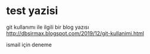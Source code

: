 # test yazisi
git kullanımı ile ilgili bir blog yazısı
http://dbsirmax.blogspot.com/2019/12/git-kullanimi.html


ismail için deneme
